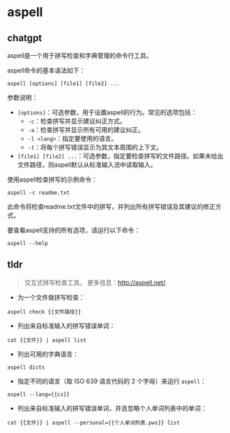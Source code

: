 # aspell 
## chatgpt 
aspell是一个用于拼写检查和字典管理的命令行工具。

aspell命令的基本语法如下：

```
aspell [options] [file1] [file2] ...
```

参数说明：

- `[options]`：可选参数，用于设置aspell的行为。常见的选项包括：
  - `-c`：检查拼写并显示建议纠正方式。
  - `-a`：检查拼写并显示所有可用的建议纠正。
  - `-l <lang>`：指定要使用的语言。
  - `-t`：将每个拼写错误显示为其文本周围的上下文。
- `[file1] [file2] ...`：可选参数，指定要检查拼写的文件路径。如果未给出文件路径，则aspell默认从标准输入流中读取输入。

使用aspell检查拼写的示例命令：

```
aspell -c readme.txt
```

此命令将检查readme.txt文件中的拼写，并列出所有拼写错误及其建议的修正方式。

要查看aspell支持的所有选项，请运行以下命令：

```
aspell --help
``` 

## tldr 
 
> 交互式拼写检查工具。
> 更多信息：<http://aspell.net/>.

- 为一个文件做拼写检查：

`aspell check {{文件路径}}`

- 列出来自标准输入的拼写错误单词：

`cat {{文件}} | aspell list`

- 列出可用的字典语言：

`aspell dicts`

- 指定不同的语言（取 ISO 639 语言代码的 2 个字母）来运行 `aspell`：

`aspell --lang={{cs}}`

- 列出来自标准输入的拼写错误单词，并且忽略个人单词列表中的单词：

`cat {{文件}} | aspell --personal={{个人单词列表.pws}} list`
